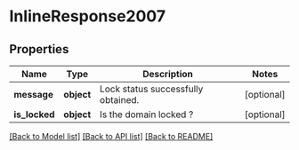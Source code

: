 # InlineResponse2007

## Properties
Name | Type | Description | Notes
------------ | ------------- | ------------- | -------------
**message** | **object** | Lock status successfully obtained. | [optional] 
**is_locked** | **object** | Is the domain locked ? | [optional] 

[[Back to Model list]](../README.md#documentation-for-models) [[Back to API list]](../README.md#documentation-for-api-endpoints) [[Back to README]](../README.md)

